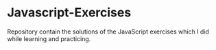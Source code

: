 # Javascript-Exercises
Repository contain the solutions of the JavaScript exercises which I did while learning and practicing.
